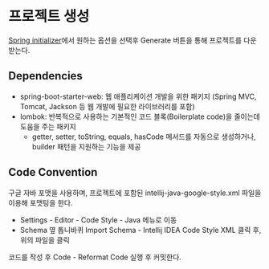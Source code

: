 # 프로젝트 생성

[Spring initializer](https://start.spring.io)에서 원하는 옵션을 선택후 Generate 버튼을 통해 프로젝트를 다운 받는다.

## Dependencies

- spring-boot-starter-web: 웹 애플리케이션 개발을 위한 패키지 (Spring MVC, Tomcat, Jackson 등 웹 개발에 필요한 라이브러리를 포함)
- lombok: 반복적으로 사용하는 기본적인 코드 블록(Boilerplate code)을 줄이는데 도움을 주는 패키지
    - getter, setter, toString, equals, hasCode 메서드를 자동으로 생성하거나, builder 패턴을 지원하는 기능을 제공

## Code Convention

구글 자바 포맷을 사용하며, 프로젝트에 포함된 intellij-java-google-style.xml 파일을 이용해 포맷팅을 한다.

- Settings - Editor - Code Style - Java 메뉴로 이동
- Schema 옆 톱니바퀴 Import Schema - Intellij IDEA Code Style XML 클릭 후, 위의 파일을 클릭

코드를 작성 후 Code - Reformat Code 실행 후 커밋한다.


